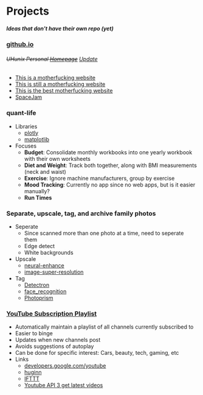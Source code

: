# Projects
##### Ideas that don't have their own repo (yet)

### [github.io](https://allthroughthenight.github.io)
###### ~~UHunix Personal [Homepage](http://hawaii.edu/askus/694)~~ [Update](https://github.com/allthroughthenight/projects/tree/master/misc/uh-ssh.png)
* [This is a motherfucking website](http://motherfuckingwebsite.com)
* [This is still a motherfucking website](http://bettermotherfuckingwebsite.com)
* [This is the best motherfucking website](https://thebestmotherfucking.website)
* [SpaceJam](https://spacejam.com/archive/spacejam/movie/jam.htm)

### quant-life
* Libraries
	* [plotly](https://plot.ly/)
	* [matplotlib](https://matplotlib.org/)
* Focuses
	* **Budget**: Consolidate monthly workbooks into one yearly workbook with their own worksheets
	* **Diet and Weight**: Track both together, along with BMI measurements (neck and waist)
	* **Exercise**: Ignore machine manufacturers, group by exercise
	* **Mood Tracking**: Currently no app since no web apps, but is it easier manually?
	* **Run Times**

### Separate, upscale, tag, and archive family photos
* Seperate
	* Since scanned more than one photo at a time, need to seperate them
	* Edge detect
	* White backgrounds
* Upscale
	* [neural-enhance](https://github.com/alexjc/neural-enhance)
	* [image-super-resolution](https://github.com/idealo/image-super-resolution)
* Tag
	* [Detectron](https://github.com/facebookresearch/Detectron)
	* [face_recognition](https://github.com/ageitgey/face_recognition)
	* [Photoprism](https://github.com/photoprism/photoprism)

### [YouTube Subscription Playlist](https://github.com/Elijas/auto-youtube-subscription-playlist-2)
* Automatically maintain a playlist of all channels currently subscribed to
* Easier to binge
* Updates when new channels post
* Avoids suggestions of autoplay
* Can be done for specific interest: Cars, beauty, tech, gaming, etc
* Links
	* [developers.google.com/youtube](https://developers.google.com/youtube)
	* [huginn](https://github.com/huginn/huginn)
	* [IFTTT](https://ifttt.com/)
	* [Youtube API 3 get latest videos](https://stackoverflow.com/questions/32074112/youtube-api-3-get-latest-videos)
